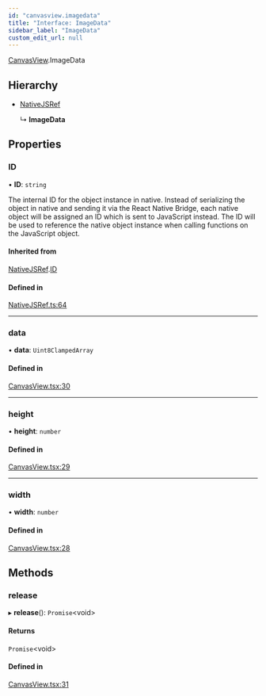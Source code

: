 ```yaml
---
id: "canvasview.imagedata"
title: "Interface: ImageData"
sidebar_label: "ImageData"
custom_edit_url: null
---
```


[CanvasView](../modules/canvasview.md).ImageData

## Hierarchy

- [NativeJSRef](nativejsref.nativejsref-1.md)

  ↳ **ImageData**

## Properties

### ID

• **ID**: `string`

The internal ID for the object instance in native. Instead of serializing
the object in native and sending it via the React Native Bridge, each
native object will be assigned an ID which is sent to JavaScript instead.
The ID will be used to reference the native object instance when calling
functions on the JavaScript object.

#### Inherited from

[NativeJSRef](nativejsref.nativejsref-1.md).[ID](nativejsref.nativejsref-1.md#id)

#### Defined in

[NativeJSRef.ts:64](https://github.com/facebookresearch/playtorch/blob/486b37f/react-native-pytorch-core/src/NativeJSRef.ts#L64)

___

### data

• **data**: `Uint8ClampedArray`

#### Defined in

[CanvasView.tsx:30](https://github.com/facebookresearch/playtorch/blob/486b37f/react-native-pytorch-core/src/CanvasView.tsx#L30)

___

### height

• **height**: `number`

#### Defined in

[CanvasView.tsx:29](https://github.com/facebookresearch/playtorch/blob/486b37f/react-native-pytorch-core/src/CanvasView.tsx#L29)

___

### width

• **width**: `number`

#### Defined in

[CanvasView.tsx:28](https://github.com/facebookresearch/playtorch/blob/486b37f/react-native-pytorch-core/src/CanvasView.tsx#L28)

## Methods

### release

▸ **release**(): `Promise`<void\>

#### Returns

`Promise`<void\>

#### Defined in

[CanvasView.tsx:31](https://github.com/facebookresearch/playtorch/blob/486b37f/react-native-pytorch-core/src/CanvasView.tsx#L31)
